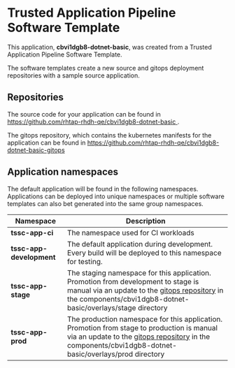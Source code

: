 # Trusted Application Pipeline Software Template

This application, **cbvi1dgb8-dotnet-basic**, was created from a Trusted Application Pipeline Software Template.

The software templates create a new source and gitops deployment repositories with a sample source application. 

## Repositories

The source code for your application can be found in [https://github.com/rhtap-rhdh-qe/cbvi1dgb8-dotnet-basic ](https://github.com/rhtap-rhdh-qe/cbvi1dgb8-dotnet-basic ).
 
The gitops repository, which contains the kubernetes manifests for the application can be found in 
[https://github.com/rhtap-rhdh-qe/cbvi1dgb8-dotnet-basic-gitops ](https://github.com/rhtap-rhdh-qe/cbvi1dgb8-dotnet-basic-gitops ) 

## Application namespaces 

The default application will be found in the following namespaces. Applications can be deployed into unique namespaces or multiple software templates can also bet generated into the same group namespaces.  

|  Namespace   |  Description   |  
| -------- | -------- |
| **tssc-app-ci** | The namespace used for CI workloads |
| **tssc-app-development** | The default application during development. Every build will be deployed to this namespace for testing. |
| **tssc-app-stage** | The staging namespace for this application. Promotion from development to stage is manual via an update to the [gitops repository](https://github.com/rhtap-rhdh-qe/cbvi1dgb8-dotnet-basic-gitops ) in the components/cbvi1dgb8-dotnet-basic/overlays/stage directory |
| **tssc-app-prod** | The production namespace for this application. Promotion from stage to production is manual via an update to the [gitops repository](https://github.com/rhtap-rhdh-qe/cbvi1dgb8-dotnet-basic-gitops ) in the components/cbvi1dgb8-dotnet-basic/overlays/prod directory |